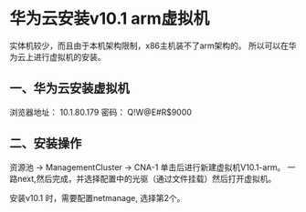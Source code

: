 # 华为云安装v10.1 arm虚拟机
实体机较少，而且由于本机架构限制，x86主机装不了arm架构的。
所以可以在华为云上进行虚拟机的安装。

## 一、华为云安装虚拟机
浏览器地址： 10.1.80.179
密码： Q!W@E#R$9000

## 二、安装操作
资源池 -> ManagementCluster -> CNA-1 单击后进行新建虚拟机V10.1-arm。
一路next,然后完成，并选择配置中的光驱（通过文件挂载）然后打开虚拟机。

安装v10.1 时，需要配置netmanage, 选择第2个。


